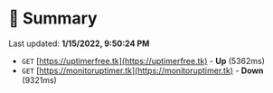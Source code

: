 # 📖 Summary
Last updated: **1/15/2022, 9:50:24 PM**

- `GET` [https://uptimerfree.tk](https://uptimerfree.tk) - **Up** (5362ms)
- `GET` [https://monitoruptimer.tk](https://monitoruptimer.tk) - **Down** (9321ms)
